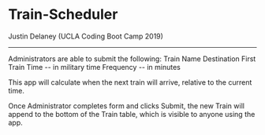 # Train-Scheduler
Justin Delaney
(UCLA Coding Boot Camp 2019)

---------------------------------


Administrators are able to submit the following:
Train Name
Destination 
First Train Time -- in military time
Frequency -- in minutes

This app will calculate when the next train will arrive, relative to the current time.

Once Administrator completes form and clicks Submit, the new Train will append to the bottom of the Train table, which is visible to anyone using the app. 
